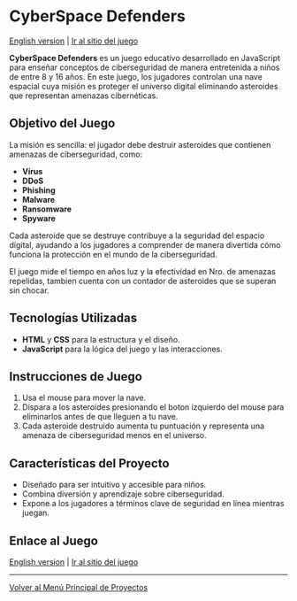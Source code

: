 
# CyberSpace Defenders

[English version](README.md) | [Ir al sitio del juego](./Container/)

**CyberSpace Defenders** es un juego educativo desarrollado en JavaScript para enseñar conceptos de ciberseguridad de manera entretenida a niños de entre 8 y 16 años. En este juego, los jugadores controlan una nave espacial cuya misión es proteger el universo digital eliminando asteroides que representan amenazas cibernéticas.

## Objetivo del Juego

La misión es sencilla: el jugador debe destruir asteroides que contienen amenazas de ciberseguridad, como:
- **Vírus**
- **DDoS**
- **Phishing** 
- **Malware**
- **Ransomware**
- **Spyware**

Cada asteroide que se destruye contribuye a la seguridad del espacio digital, ayudando a los jugadores a comprender de manera divertida cómo funciona la protección en el mundo de la ciberseguridad.

El juego mide el tiempo en años luz y la efectividad en Nro. de amenazas repelidas, tambien cuenta con un contador de asteroides que se superan sin chocar.

## Tecnologías Utilizadas

- **HTML** y **CSS** para la estructura y el diseño.
- **JavaScript** para la lógica del juego y las interacciones.

## Instrucciones de Juego

1. Usa el mouse para mover la nave.
2. Dispara a los asteroides presionando el boton izquierdo del mouse para eliminarlos antes de que lleguen a tu nave.
3. Cada asteroide destruido aumenta tu puntuación y representa una amenaza de ciberseguridad menos en el universo.

## Características del Proyecto

- Diseñado para ser intuitivo y accesible para niños.
- Combina diversión y aprendizaje sobre ciberseguridad.
- Expone a los jugadores a términos clave de seguridad en línea mientras juegan.

## Enlace al Juego

[English version](README.md) | [Ir al sitio del juego](./Container/)

---

[Volver al Menú Principal de Proyectos](https://carloslhg.github.io/Repositorio/)
